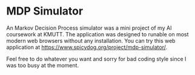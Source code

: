 # MDP Simulator
An Markov Decision Process simulator was a mini project of my AI coursework at KMUTT.
The application was designed to runable on most modern web browsers without any installation.
You can try this web application at https://www.spicydog.org/project/mdp-simulator/.

Feel free to do whatever you want and sorry for bad coding style since I was too busy at the moment.
